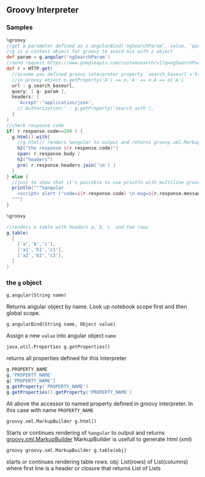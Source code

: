 ## Groovy Interpreter


### Samples

```groovy
%groovy
//get a parameter defined as z.angularBind('ngSearchParam', value, 'paragraph_id')
//g is a context object for groovy to avoid mix with z object
def param = g.angular('ngSearchParam')
//send request https://www.googleapis.com/customsearch/v1?q=ngSearchParam_value
def r = HTTP.get(
  //assume you defined groovy interpreter property `search_baseurl`='https://www.googleapis.com/customsearch/v1'
  //in groovy object o.getProperty('A') == o.'A' == o.A == o['A']
  url : g.search_baseurl,
  query: [ q: param ],
  headers: [
    'Accept':'application/json',
    //'Authorization:' : g.getProperty('search_auth'),
  ] 
)
//check response code
if( r.response.code==200 ) {
  g.html().with{ 
    //g.html() renders %angular to output and returns groovy.xml.MarkupBuilder
    h2("the response ${r.response.code}")
    span( r.response.body )
    h2("headers")
    pre( r.response.headers.join('\n') )
  }
} else {
  //just to show that it's possible to use println with multiline groovy string to render output
  println("""%angular
    <script> alert ("code=${r.response.code} \n msg=${r.response.message}") </script>
  """)
}
```


```groovy
%groovy

//renders a table with headers a, b, c  and two rows
g.table(
  [
    ['a','b','c'],
    ['a1','b1','c1'],
    ['a2','b2','c2'],
  ]
)
```

### the `g` object

`g.angular(String name)`

Returns angular object by name. Look up notebook scope first and then global scope.


`g.angularBind(String name, Object value)`

Assign a new `value` into angular object `name`


`java.util.Properties g.getProperties()`

returns all properties defined for this interpreter


```groovy 
g.PROPERTY_NAME
g.'PROPERTY_NAME'
g['PROPERTY_NAME']
g.getProperty('PROPERTY_NAME')
g.getProperties().getProperty('PROPERTY_NAME')
```

All above the accessor to named property defined in groovy interpreter.
In this case with name `PROPERTY_NAME`


`groovy.xml.MarkupBuilder g.html()`

Starts or continues rendering of `%angular` to output and returns [groovy.xml.MarkupBuilder](https://www.google.com/search?q=groovy.xml.MarkupBuilder)
MarkupBuilder is usefull to generate html (xml)

`groovy groovy.xml.MarkupBuilder g.table(obj)`

starts or continues rendering table rows.
obj:  List(rows) of List(columns) where first line is a header or closure that returns List of Lists



